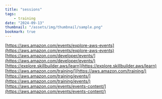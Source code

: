 ```yaml
---
title: "sessions"
tags:
    - training
date: "2024-09-13"
thumbnail: "/assets/img/thumbnail/sample.png"
bookmark: true
---
```

<script data-goatcounter="https://rpathangi.goatcounter.com/count"
        async src="//gc.zgo.at/count.js"></script>
[https://aws.amazon.com/events/explore-aws-events](https://aws.amazon.com/events/explore-aws-events)
[https://aws.amazon.com/developer/events/](https://aws.amazon.com/developer/events/)
[https://explore.skillbuilder.aws/learn](https://explore.skillbuilder.aws/learn)
[https://aws.amazon.com/training/](https://aws.amazon.com/training/)
[https://aws.amazon.com/training/events/](https://aws.amazon.com/training/events/)
[https://aws.amazon.com/events/events-content/](https://aws.amazon.com/events/events-content/)


<script src="https://giscus.app/client.js"
        data-repo="rpathangi/rpathangi.github.io"
        data-repo-id="R_kgDOMw51CA"
        data-category="General"
        data-category-id="DIC_kwDOMw51CM4Cidfb"
        data-mapping="pathname"
        data-strict="0"
        data-reactions-enabled="1"
        data-emit-metadata="0"
        data-input-position="top"
        data-theme="dark"
        data-lang="en"
        data-loading="lazy"
        crossorigin="anonymous"
        async>
</script>